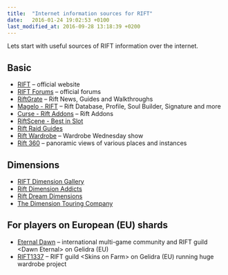 ```yaml
---
title:  "Internet information sources for RIFT"
date:   2016-01-24 19:02:53 +0100
last_modified_at: 2016-09-28 13:18:39 +0200
---
```

Lets start with useful sources of RIFT information over the internet.

## Basic

* [RIFT](http://www.riftgame.com/) &ndash; official website
* [RIFT Forums](http://forums.riftgame.com/) &ndash; official forums
* [RiftGrate](https://riftgrate.com/) &ndash; Rift News, Guides and Walkthroughs
* [Magelo - RIFT](http://rift.magelo.com/en/) &ndash; Rift Database, Profile, Soul Builder, Signature and more
* [Curse - Rift Addons](https://mods.curse.com/addons/rift) &ndash; Rift Addons
* [RiftScene - Best in Slot](http://db.riftscene.com/)
* [Rift Raid Guides](http://www.riftraids.com/)
* [Rift Wardrobe](http://rift-wardrobe.com/) &ndash; Wardrobe Wednesday show
* [Rift 360](http://www.rift360.net/) &ndash; panoramic views of various places and instances

## Dimensions

* [RIFT Dimension Gallery](http://www.dimensiongallery.com/)
* [Rift Dimension Addicts](http://dimensionaddicts.com/)
* [Rift Dream Dimensions](http://riftdreamdimensions.com/)
* [The Dimension Touring Company](http://www.dimensiontouring.com/)

## For players on European (EU) shards

* [Eternal Dawn](https://eternal-dawn.net/) &ndash; international multi-game community and RIFT guild &lt;Dawn Eternal&gt; on Gelidra (EU)
* [RIFT1337](https://rift1337.com/) &ndash; RIFT guild &lt;Skins on Farm&gt; on Gelidra (EU) running huge wardrobe project
